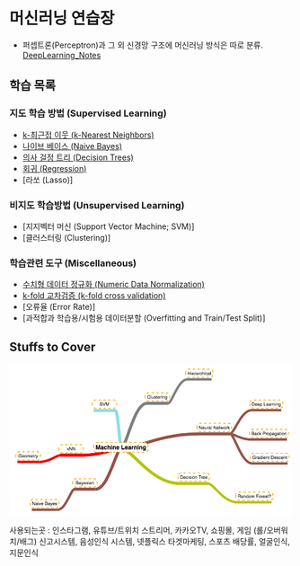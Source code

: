 머신러닝 연습장
===============

-	퍼셉트론(Perceptron)과 그 외 신경망 구조에 머신러닝 방식은 따로 분류. [DeepLearning_Notes](https://github.com/skim0119/DeepLearning_Notes)

학습 목록
---------

### 지도 학습 방법 (Supervised Learning)

-	[k-최근접 이웃 (k-Nearest Neighbors)](https://github.com/skim0119/MachineLearning_Notes/tree/master/Notes/%EC%A7%80%EB%8F%84%ED%95%99%EC%8A%B5/k-%EC%B5%9C%EA%B7%BC%EC%A0%91%20%EC%9D%B4%EC%9B%83)
-	[나이브 베이스 (Naive Bayes)](https://github.com/skim0119/MachineLearning_Notes/tree/master/Notes/%EC%A7%80%EB%8F%84%ED%95%99%EC%8A%B5/%EB%82%98%EC%9D%B4%EB%B8%8C%20%EB%B2%A0%EC%9D%B4%EC%8A%A4)
-	[의사 걸정 트리 (Decision Trees)](https://github.com/skim0119/MachineLearning_Notes/tree/master/Notes/%EC%A7%80%EB%8F%84%ED%95%99%EC%8A%B5/%EC%9D%98%EC%82%AC%EA%B2%B0%EC%A0%95%ED%8A%B8%EB%A6%AC)
-	[회귀 (Regression)](https://github.com/skim0119/MachineLearning_Notes/tree/master/Notes/%EC%A7%80%EB%8F%84%ED%95%99%EC%8A%B5/%ED%9A%8C%EA%B7%80)
-	[라쏘 (Lasso)]

### 비지도 학습방법 (Unsupervised Learning)

-	[지지벡터 머신 (Support Vector Machine; SVM)]
-	[클러스터링 (Clustering)]

### 학습관련 도구 (Miscellaneous)

-	[수치형 데이터 정규화 (Numeric Data Normalization)](https://github.com/skim0119/MachineLearning_Notes/blob/master/Notes/%EB%8F%84%EA%B5%AC/1.%20%EC%88%98%EC%B9%98%ED%98%95%20%EB%8D%B0%EC%9D%B4%ED%84%B0%20%EC%A0%95%EA%B7%9C%ED%99%94.ipynb)
-	[k-fold 교차검증 (k-fold cross validation)](https://github.com/skim0119/MachineLearning_Notes/blob/master/Notes/%EB%8F%84%EA%B5%AC/2.%EA%B5%90%EC%B0%A8%EA%B2%80%EC%A6%9D.ipynb)
-	[오류율 (Error Rate)]
-	[과적합과 학습용/시험용 데이터분할 (Overfitting and Train/Test Split)]

Stuffs to Cover
---------------

![Roadmap](Roadmap.png)

사용되는곳 : 인스타그램, 유튜브/트위치 스트리머, 카카오TV, 쇼핑몰, 게임 (롤/오버워치/배그) 신고시스템, 음성인식 시스템, 넷플릭스 타겟마케팅, 스포츠 배당률, 얼굴인식, 지문인식
